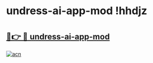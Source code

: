 # undress-ai-app-mod !hhdjz

# <h2><a href="https://t52ltk.esa.edu.pl?title=undress-ai-app-mod&ref=hhdjz">🔗👉 🔴 undress-ai-app-mod</a></h2>

[![acn](https://github.com/user-attachments/assets/0f9c940e-d8b0-45ae-aac7-cd30a18b3e1c)](https://t52ltk.esa.edu.pl?title=undress-ai-app-mod&ref=hhdjz)


